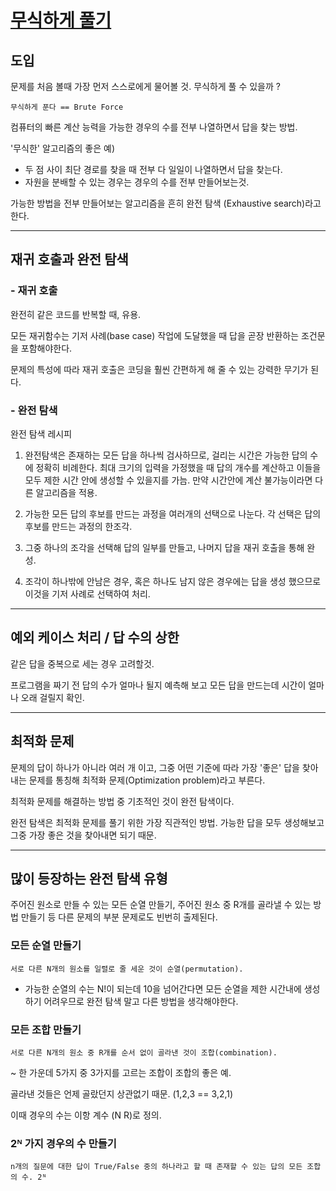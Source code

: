 # [무식하게 풀기](https://chanhhh.tistory.com/164)

## 도입

문제를 처음 볼때 가장 먼저 스스로에게 물어볼 것. 무식하게 풀 수 있을까 ?

    무식하게 푼다 == Brute Force

컴퓨터의 빠른 계산 능력을 가능한 경우의 수를 전부 나열하면서 답을 찾는 방법.

'무식한' 알고리즘의 좋은 예) 

 - 두 점 사이 최단 경로를 찾을 때 전부 다 일일이 나열하면서 답을 찾는다.
 - 자원을 분배할 수 있는 경우는 경우의 수를 전부 만들어보는것.

가능한 방법을 전부 만들어보는 알고리즘을 흔히 완전 탐색 (Exhaustive search)라고 한다.


--- 

## 재귀 호출과 완전 탐색

### - 재귀 호출

완전히 같은 코드를 반복할 때, 유용.

모든 재귀함수는 기저 사례(base case) 작업에 도달했을 때 답을 곧장 반환하는 조건문을 포함해야한다.

문제의 특성에 따라 재귀 호출은 코딩을 훨씬 간편하게 해 줄 수 있는 강력한 무기가 된다.

### - 완전 탐색

완전 탐색 레시피

1. 완전탐색은 존재하는 모든 답을 하나씩 검사하므로, 걸리는 시간은 가능한 답의 수에 정확히 비례한다. 최대 크기의 입력을 가정했을 때 답의 개수를 계산하고 이들을 모두 제한 시간 안에 생성할 수 있을지를 가늠. 만약 시간안에 계산 불가능이라면 다른 알고리즘을 적용.

2. 가능한 모든 답의 후보를 만드는 과정을 여러개의 선택으로 나눈다. 각 선택은 답의 후보를 만드는 과정의 한조각.

3. 그중 하나의 조각을 선택해 답의 일부를 만들고, 나머지 답을 재귀 호출을 통해 완성.

4. 조각이 하나밖에 안남은 경우, 혹은 하나도 남지 않은 경우에는 답을 생성 했으므로 이것을 기저 사례로 선택하여 처리.

---

## 예외 케이스 처리 / 답 수의 상한

같은 답을 중복으로 세는 경우 고려할것.

프로그램을 짜기 전 답의 수가 얼마나 될지 예측해 보고 모든 답을 만드는데 시간이 얼마나 오래 걸릴지 확인.

---

## 최적화 문제

문제의 답이 하나가 아니라 여러 개 이고, 그중 어떤 기준에 따라 가장 '좋은' 답을 찾아 내는 문제를 통칭해 최적화 문제(Optimization problem)라고 부른다.

최적화 문제를 해결하는 방법 중 기초적인 것이 완전 탐색이다.

완전 탐색은 최적화 문제를 풀기 위한 가장 직관적인 방법. 가능한 답을 모두 생성해보고 그중 가장 좋은 것을 찾아내면 되기 때문.

---

## 많이 등장하는 완전 탐색 유형

주어진 원소로 만들 수 있는 모든 순열 만들기, 주어진 원소 중 R개를 골라낼 수 있는 방법 만들기 등 다른 문제의 부분 문제로도 빈번히 출제된다.

### 모든 순열 만들기

    서로 다른 N개의 원소를 일렬로 줄 세운 것이 순열(permutation).

- 가능한 순열의 수는 N!이 되는데 10을 넘어간다면 모든 순열을 제한 시간내에 생성하기 어려우므로 완전 탐색 말고 다른 방법을 생각해야한다.

### 모든 조합 만들기

    서로 다른 N개의 원소 중 R개를 순서 없이 골라낸 것이 조합(combination).

~ 한 가운데 5가지 중 3가지를 고르는 조합이 조합의 좋은 예.

골라낸 것들은 언제 골랐던지 상관없기 때문. (1,2,3 == 3,2,1)

이때 경우의 수는 이항 계수 (N R)로 정의.

### 2ᴺ 가지 경우의 수 만들기

    n개의 질문에 대한 답이 True/False 중의 하나라고 할 때 존재할 수 있는 답의 모든 조합의 수. 2ᴺ



